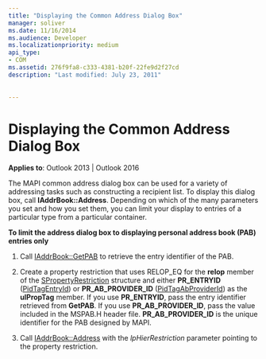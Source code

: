 ```yaml
---
title: "Displaying the Common Address Dialog Box"
manager: soliver
ms.date: 11/16/2014
ms.audience: Developer
ms.localizationpriority: medium
api_type:
- COM
ms.assetid: 276f9fa8-c333-4381-b20f-22fe9d2f27cd
description: "Last modified: July 23, 2011"
 
 
---
```


# Displaying the Common Address Dialog Box

  
  
**Applies to**: Outlook 2013 | Outlook 2016 
  
The MAPI common address dialog box can be used for a variety of addressing tasks such as constructing a recipient list. To display this dialog box, call **IAddrBook::Address**. Depending on which of the many parameters you set and how you set them, you can limit your display to entries of a particular type from a particular container.
  
 **To limit the address dialog box to displaying personal address book (PAB) entries only**
  
1. Call [IAddrBook::GetPAB](iaddrbook-getpab.md) to retrieve the entry identifier of the PAB. 
    
2. Create a property restriction that uses RELOP_EQ for the **relop** member of the [SPropertyRestriction](spropertyrestriction.md) structure and either **PR_ENTRYID** ([PidTagEntryId](pidtagentryid-canonical-property.md)) or **PR_AB_PROVIDER_ID** ([PidTagAbProviderId](pidtagabproviderid-canonical-property.md)) as the **ulPropTag** member. If you use **PR_ENTRYID**, pass the entry identifier retrieved from **GetPAB**. If you use **PR_AB_PROVIDER_ID**, pass the value included in the MSPAB.H header file. **PR_AB_PROVIDER_ID** is the unique identifier for the PAB designed by MAPI. 
    
3. Call [IAddrBook::Address](iaddrbook-address.md) with the  _lpHierRestriction_ parameter pointing to the property restriction. 
    

